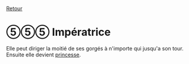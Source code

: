 [Retour](..)

# ⑤⑤⑤ Impératrice
Elle peut diriger la moitié de ses gorgés à n'importe qui jusqu'a son tour. Ensuite elle devient [princesse](../roles/princesse).
